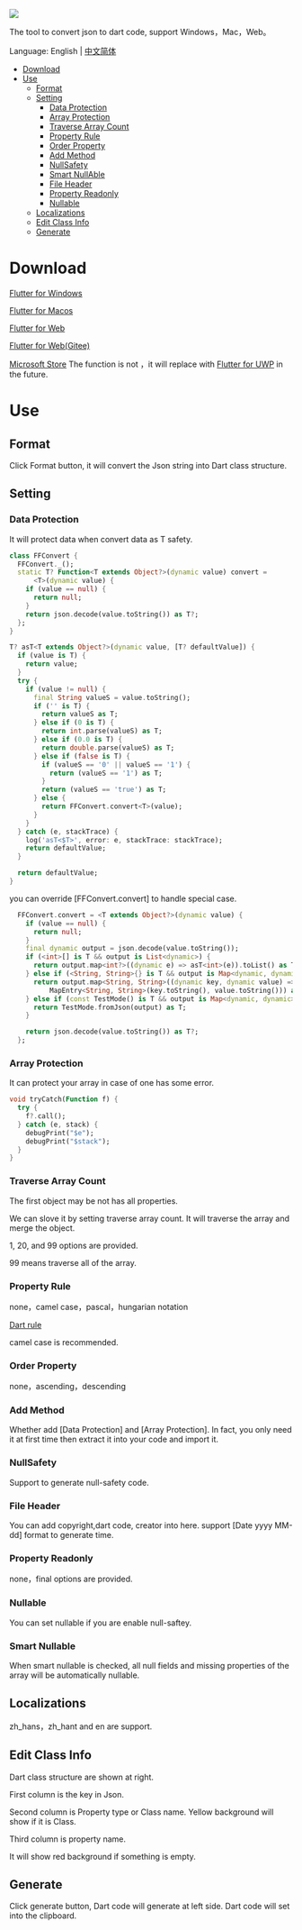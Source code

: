 ![](https://github.com/fluttercandies/JsonToDart/blob/master/UWP/Assets/Wide310x150Logo.scale-400.png)


The tool to convert json to dart code, support Windows，Mac，Web。

Language: English | [中文简体](README-ZH.md)
- [Download](#download)
- [Use](#use)
  - [Format](#format)
  - [Setting](#setting)
    - [Data Protection](#data-protection)
    - [Array Protection](#array-protection)
    - [Traverse Array Count](#traverse-array-count)
    - [Property Rule](#property-rule)
    - [Order Property](#order-property)
    - [Add Method](#add-method)
    - [NullSafety](#nullsafety)
    - [Smart NullAble](#smart-nullable)
    - [File Header](#file-header)
    - [Property Readonly](#property-readonly)
    - [Nullable](#nullable)
  - [Localizations](#localizations)
  - [Edit Class Info](#edit-class-info)
  - [Generate](#generate)

# Download

[Flutter for Windows](https://github.com/fluttercandies/JsonToDart/releases/)

[Flutter for Macos](https://github.com/fluttercandies/JsonToDart/releases/)

[Flutter for Web](https://fluttercandies.github.io/JsonToDart/)

[Flutter for Web(Gitee)](https://zmtzawqlp.gitee.io/jsontodartflutterweb)

[Microsoft Store](https://www.microsoft.com/store/apps/9NBRW9451QSR) The function is not ，it will replace with  [Flutter for UWP](https://github.com/flutter/flutter/issues/14967) in the future.

# Use

## Format

Click Format button, it will convert the Json string into Dart class structure.
## Setting
### Data Protection

 It will protect data when convert data as T safety.

```dart
class FFConvert {
  FFConvert._();
  static T? Function<T extends Object?>(dynamic value) convert =
      <T>(dynamic value) {
    if (value == null) {
      return null;
    }
    return json.decode(value.toString()) as T?;
  };
}

T? asT<T extends Object?>(dynamic value, [T? defaultValue]) {
  if (value is T) {
    return value;
  }
  try {
    if (value != null) {
      final String valueS = value.toString();
      if ('' is T) {
        return valueS as T;
      } else if (0 is T) {
        return int.parse(valueS) as T;
      } else if (0.0 is T) {
        return double.parse(valueS) as T;
      } else if (false is T) {
        if (valueS == '0' || valueS == '1') {
          return (valueS == '1') as T;
        }
        return (valueS == 'true') as T;
      } else {
        return FFConvert.convert<T>(value);
      }
    }
  } catch (e, stackTrace) {
    log('asT<$T>', error: e, stackTrace: stackTrace);
    return defaultValue;
  }

  return defaultValue;
}
```

you can override [FFConvert.convert] to handle special case.
``` dart
  FFConvert.convert = <T extends Object?>(dynamic value) {
    if (value == null) {
      return null;
    }
    final dynamic output = json.decode(value.toString());
    if (<int>[] is T && output is List<dynamic>) {
      return output.map<int?>((dynamic e) => asT<int>(e)).toList() as T;
    } else if (<String, String>{} is T && output is Map<dynamic, dynamic>) {
      return output.map<String, String>((dynamic key, dynamic value) =>
          MapEntry<String, String>(key.toString(), value.toString())) as T;
    } else if (const TestMode() is T && output is Map<dynamic, dynamic>) {
      return TestMode.fromJson(output) as T;
    }

    return json.decode(value.toString()) as T?;
  };
```

### Array Protection

It can protect your array in case of one has some error.

```dart
void tryCatch(Function f) {
  try {
    f?.call();
  } catch (e, stack) {
    debugPrint("$e");
    debugPrint("$stack");
  }
}
```

### Traverse Array Count

The first object may be not has all properties.

We can slove it by setting traverse array count. It will traverse the array and merge the object.

1, 20, and 99 options are provided.

99 means traverse all of the array.

### Property Rule

none，camel case，pascal，hungarian notation

[Dart rule](https://dart.dev/guides/language/effective-dart/style)

camel case is recommended.

### Order Property

none，ascending，descending
### Add Method

Whether add [Data Protection] and [Array Protection].
In fact, you only need it at first time then extract it into your code and import it. 
### NullSafety

Support to generate null-safety code.

### File Header

You can add copyright,dart code, creator into here. support [Date yyyy MM-dd] format to generate time.

### Property Readonly

none，final options are provided.
### Nullable

You can set nullable if you are enable null-saftey.

### Smart Nullable
When smart nullable is checked, all null fields and missing properties of the array will be automatically nullable.

## Localizations

zh_hans，zh_hant and en are support.

## Edit Class Info

 Dart class structure are shown at right.

First column is the key in Json.

Second column is Property type or Class name. Yellow background will show if it is Class.

Third column is property name.

It will show red background if something is empty.

## Generate

Click generate button, Dart code will generate at left side. Dart code will set into the clipboard.


